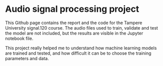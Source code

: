 # Audio signal processing project

This Github page contains the report and the code for the Tampere University signal.120 course. 
The audio files used to train, validate and test the model are not included, but the results are visible in the Jupyter notebook file.

This project really helped me to understand how machine learning models are trained and tested, and how difficult it can be to choose the training parameters and data.

